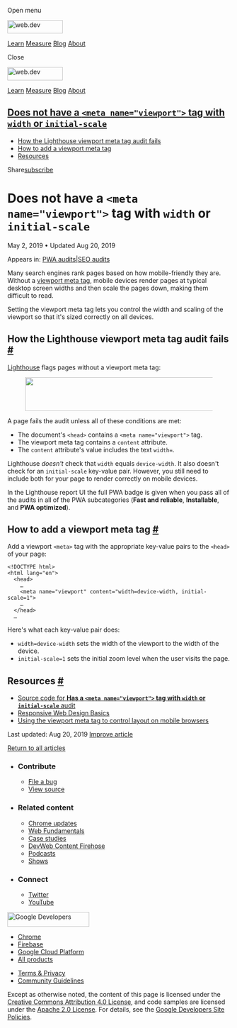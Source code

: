 <span class="w-tooltip w-tooltip--left">Open menu</span>

<a href="/" class="gc-analytics-event header-default__logo-link"><img src="/images/lockup.svg" alt="web.dev" class="header-default__logo" width="125" height="30" /></a>

<a href="/learn/" class="gc-analytics-event header-default__link">Learn</a> <a href="/measure/" class="gc-analytics-event header-default__link">Measure</a> <a href="/blog/" class="gc-analytics-event header-default__link">Blog</a> <a href="/about/" class="gc-analytics-event header-default__link">About</a>

<span class="w-tooltip">Close</span>

<a href="/" class="gc-analytics-event"><img src="/images/lockup.svg" alt="web.dev" class="drawer-default__logo" width="125" height="30" /></a>

<a href="/learn/" class="gc-analytics-event drawer-default__link">Learn</a> <a href="/measure/" class="gc-analytics-event drawer-default__link">Measure</a> <a href="/blog/" class="gc-analytics-event drawer-default__link">Blog</a> <a href="/about/" class="gc-analytics-event drawer-default__link">About</a>

<a href="#does-not-have-a-lesscodegreaterandltmeta-nameandquotviewportandquotandgtlesscodegreater-tag-with-lesscodegreaterwidthlesscodegreater-or-lesscodegreaterinitial-scalelesscodegreater" class="w-toc__header--link">Does not have a <code>&lt;meta name="viewport"&gt;</code> tag with <code>width</code> or <code>initial-scale</code></a>
--------------------------------------------------------------------------------------------------------------------------------------------------------------------------------------------------------------------------------------------------------------------------------------------------------------------------------------------------

-   [How the Lighthouse viewport meta tag audit fails](#how-the-lighthouse-viewport-meta-tag-audit-fails)
-   [How to add a viewport meta tag](#how-to-add-a-viewport-meta-tag)
-   [Resources](#resources)

Share<a href="/newsletter/" class="gc-analytics-event w-actions__fab w-actions__fab--subscribe"><span>subscribe</span></a>

Does not have a `<meta name="viewport">` tag with `width` or `initial-scale`
============================================================================

May 2, 2019 <span class="w-author__separator">•</span> Updated Aug 20, 2019

<span class="w-post-signpost__title">Appears in:</span> <a href="/lighthouse-pwa" class="w-post-signpost__link">PWA audits</a><span class="w-post-signpost__divider">|</span><a href="/lighthouse-seo" class="w-post-signpost__link">SEO audits</a>

Many search engines rank pages based on how mobile-friendly they are. Without a [viewport meta tag](https://developer.mozilla.org/en-US/docs/Mozilla/Mobile/Viewport_meta_tag), mobile devices render pages at typical desktop screen widths and then scale the pages down, making them difficult to read.

Setting the viewport meta tag lets you control the width and scaling of the viewport so that it's sized correctly on all devices.

How the Lighthouse viewport meta tag audit fails <a href="#how-the-lighthouse-viewport-meta-tag-audit-fails" class="w-headline-link">#</a>
------------------------------------------------------------------------------------------------------------------------------------------

[Lighthouse](https://developers.google.com/web/tools/lighthouse/) flags pages without a viewport meta tag:

<figure><img src="https://web-dev.imgix.net/image/tcFciHGuF3MxnTr1y5ue01OGLBn2/g9La56duNlpHZntDnzY9.png?auto=format" class="w-screenshot w-screenshot" sizes="(min-width: 800px) 800px, calc(100vw - 48px)" srcset="https://web-dev.imgix.net/image/tcFciHGuF3MxnTr1y5ue01OGLBn2/g9La56duNlpHZntDnzY9.png?auto=format&amp;w=200 200w, https://web-dev.imgix.net/image/tcFciHGuF3MxnTr1y5ue01OGLBn2/g9La56duNlpHZntDnzY9.png?auto=format&amp;w=228 228w, https://web-dev.imgix.net/image/tcFciHGuF3MxnTr1y5ue01OGLBn2/g9La56duNlpHZntDnzY9.png?auto=format&amp;w=260 260w, https://web-dev.imgix.net/image/tcFciHGuF3MxnTr1y5ue01OGLBn2/g9La56duNlpHZntDnzY9.png?auto=format&amp;w=296 296w, https://web-dev.imgix.net/image/tcFciHGuF3MxnTr1y5ue01OGLBn2/g9La56duNlpHZntDnzY9.png?auto=format&amp;w=338 338w, https://web-dev.imgix.net/image/tcFciHGuF3MxnTr1y5ue01OGLBn2/g9La56duNlpHZntDnzY9.png?auto=format&amp;w=385 385w, https://web-dev.imgix.net/image/tcFciHGuF3MxnTr1y5ue01OGLBn2/g9La56duNlpHZntDnzY9.png?auto=format&amp;w=439 439w, https://web-dev.imgix.net/image/tcFciHGuF3MxnTr1y5ue01OGLBn2/g9La56duNlpHZntDnzY9.png?auto=format&amp;w=500 500w, https://web-dev.imgix.net/image/tcFciHGuF3MxnTr1y5ue01OGLBn2/g9La56duNlpHZntDnzY9.png?auto=format&amp;w=571 571w, https://web-dev.imgix.net/image/tcFciHGuF3MxnTr1y5ue01OGLBn2/g9La56duNlpHZntDnzY9.png?auto=format&amp;w=650 650w, https://web-dev.imgix.net/image/tcFciHGuF3MxnTr1y5ue01OGLBn2/g9La56duNlpHZntDnzY9.png?auto=format&amp;w=741 741w, https://web-dev.imgix.net/image/tcFciHGuF3MxnTr1y5ue01OGLBn2/g9La56duNlpHZntDnzY9.png?auto=format&amp;w=845 845w, https://web-dev.imgix.net/image/tcFciHGuF3MxnTr1y5ue01OGLBn2/g9La56duNlpHZntDnzY9.png?auto=format&amp;w=964 964w, https://web-dev.imgix.net/image/tcFciHGuF3MxnTr1y5ue01OGLBn2/g9La56duNlpHZntDnzY9.png?auto=format&amp;w=1098 1098w, https://web-dev.imgix.net/image/tcFciHGuF3MxnTr1y5ue01OGLBn2/g9La56duNlpHZntDnzY9.png?auto=format&amp;w=1252 1252w, https://web-dev.imgix.net/image/tcFciHGuF3MxnTr1y5ue01OGLBn2/g9La56duNlpHZntDnzY9.png?auto=format&amp;w=1428 1428w, https://web-dev.imgix.net/image/tcFciHGuF3MxnTr1y5ue01OGLBn2/g9La56duNlpHZntDnzY9.png?auto=format&amp;w=1600 1600w" width="800" height="76" /></figure>A page fails the audit unless all of these conditions are met:

-   The document's `<head>` contains a `<meta name="viewport">` tag.
-   The viewport meta tag contains a `content` attribute.
-   The `content` attribute's value includes the text `width=`.

Lighthouse *doesn't* check that `width` equals `device-width`. It also doesn't check for an `initial-scale` key-value pair. However, you still need to include both for your page to render correctly on mobile devices.

In the Lighthouse report UI the full PWA badge is given when you pass all of the audits in all of the PWA subcategories (**Fast and reliable**, **Installable**, and **PWA optimized**).

How to add a viewport meta tag <a href="#how-to-add-a-viewport-meta-tag" class="w-headline-link">#</a>
------------------------------------------------------------------------------------------------------

Add a viewport `<meta>` tag with the appropriate key-value pairs to the `<head>` of your page:

    <!DOCTYPE html>
    <html lang="en">
      <head>
        …
        <meta name="viewport" content="width=device-width, initial-scale=1">
        …
      </head>
      …

Here's what each key-value pair does:

-   `width=device-width` sets the width of the viewport to the width of the device.
-   `initial-scale=1` sets the initial zoom level when the user visits the page.

Resources <a href="#resources" class="w-headline-link">#</a>
------------------------------------------------------------

-   [Source code for **Has a `<meta name="viewport">` tag with `width` or `initial-scale`** audit](https://github.com/GoogleChrome/lighthouse/blob/master/lighthouse-core/audits/viewport.js)
-   [Responsive Web Design Basics](https://developers.google.com/web/fundamentals/design-and-ux/responsive/#set-the-viewport)
-   [Using the viewport meta tag to control layout on mobile browsers](https://developer.mozilla.org/en-US/docs/Mozilla/Mobile/Viewport_meta_tag)

<span class="w-mr--sm">Last updated: Aug 20, 2019 </span>[Improve article](https://github.com/GoogleChrome/web.dev/blob/master/src/site/content/en/lighthouse-pwa/viewport/index.md)

<a href="/lighthouse-pwa" class="gc-analytics-event w-article-navigation__link w-article-navigation__link--back w-article-navigation__link--single">Return to all articles</a>

-   ### Contribute

    -   <a href="https://github.com/GoogleChrome/web.dev/issues/new?assignees=&amp;labels=bug&amp;template=bug_report.md&amp;title=" class="w-footer__linkbox-link">File a bug</a>
    -   <a href="https://github.com/googlechrome/web.dev" class="w-footer__linkbox-link">View source</a>

-   ### Related content

    -   <a href="https://blog.chromium.org/" class="w-footer__linkbox-link">Chrome updates</a>
    -   <a href="https://developers.google.com/web/" class="w-footer__linkbox-link">Web Fundamentals</a>
    -   <a href="https://developers.google.com/web/showcase/" class="w-footer__linkbox-link">Case studies</a>
    -   <a href="https://devwebfeed.appspot.com/" class="w-footer__linkbox-link">DevWeb Content Firehose</a>
    -   <a href="/podcasts/" class="w-footer__linkbox-link">Podcasts</a>
    -   <a href="/shows/" class="w-footer__linkbox-link">Shows</a>

-   ### Connect

    -   <a href="https://www.twitter.com/ChromiumDev" class="w-footer__linkbox-link">Twitter</a>
    -   <a href="https://www.youtube.com/user/ChromeDevelopers" class="w-footer__linkbox-link">YouTube</a>

<a href="https://developers.google.com/" class="w-footer__utility-logo-link"><img src="/images/lockup-color.png" alt="Google Developers" class="w-footer__utility-logo" width="185" height="33" /></a>

-   <a href="https://developer.chrome.com/" class="w-footer__utility-link">Chrome</a>
-   <a href="https://firebase.google.com/" class="w-footer__utility-link">Firebase</a>
-   <a href="https://cloud.google.com/" class="w-footer__utility-link">Google Cloud Platform</a>
-   <a href="https://developers.google.com/products" class="w-footer__utility-link">All products</a>

<!-- -->

-   <a href="https://policies.google.com/" class="w-footer__utility-link">Terms &amp; Privacy</a>
-   <a href="/community-guidelines/" class="w-footer__utility-link">Community Guidelines</a>

Except as otherwise noted, the content of this page is licensed under the [Creative Commons Attribution 4.0 License](https://creativecommons.org/licenses/by/4.0/), and code samples are licensed under the [Apache 2.0 License](https://www.apache.org/licenses/LICENSE-2.0). For details, see the [Google Developers Site Policies](https://developers.google.com/terms/site-policies).
